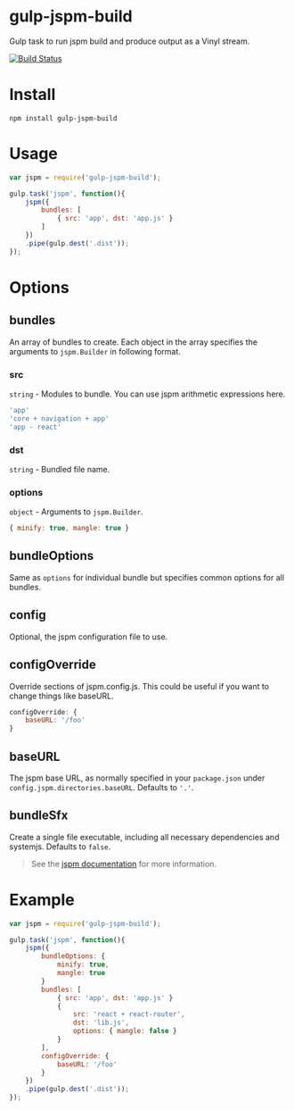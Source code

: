 gulp-jspm-build
===

Gulp task to run jspm build and produce output as a Vinyl stream.

[![Build Status](https://travis-ci.org/buddyspike/gulp-jspm-build.svg?branch=master)](https://travis-ci.org/buddyspike/gulp-jspm-build)

# Install

```npm install gulp-jspm-build```

# Usage

```javascript
var jspm = require('gulp-jspm-build');

gulp.task('jspm', function(){
    jspm({
        bundles: [
            { src: 'app', dst: 'app.js' }
        ]
    })
    .pipe(gulp.dest('.dist'));
});

```

# Options

## bundles

An array of bundles to create. Each object in the array specifies the
arguments to ```jspm.Builder``` in following format.

### src

```string``` - Modules to bundle. You can use jspm arithmetic expressions here.

```javascript
'app'
'core + navigation + app'
'app - react'
```

### dst

```string``` - Bundled file name.

### options

```object``` - Arguments to ```jspm.Builder```.

```javascript
{ minify: true, mangle: true }
```

## bundleOptions
Same as ```options``` for individual bundle but specifies common options for all
bundles.

## config
Optional, the jspm configuration file to use.

## configOverride
Override sections of jspm.config.js. This could be useful if you want to change things
like baseURL.

```javascript
configOverride: {
    baseURL: '/foo'
}
```

## baseURL
The jspm base URL, as normally specified in your ```package.json``` under ```config.jspm.directories.baseURL```. Defaults to ```'.'```.

## bundleSfx
Create a single file executable, including all necessary dependencies and systemjs. Defaults to ```false```.

> See the [jspm documentation](https://github.com/jspm/jspm-cli/blob/master/docs/production-workflows.md#creating-a-self-executing-bundle)
  for more information.

# Example

```javascript
var jspm = require('gulp-jspm-build');

gulp.task('jspm', function(){
    jspm({        
        bundleOptions: {
            minify: true,
            mangle: true
        }
        bundles: [
            { src: 'app', dst: 'app.js' }
            {
                src: 'react + react-router',
                dst: 'lib.js',
                options: { mangle: false }
            }
        ],
        configOverride: {
            baseURL: '/foo'
        }
    })
    .pipe(gulp.dest('.dist'));
});
```

